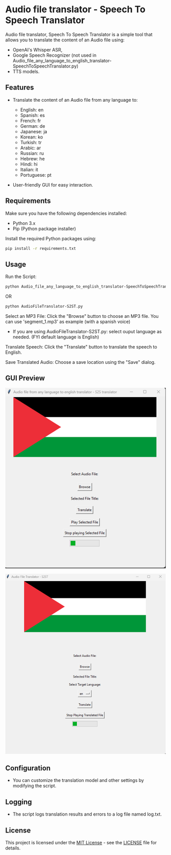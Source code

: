 # Audio file translator - Speech To Speech Translator

Audio file translator, Speech To Speech Translator is a simple tool that allows you to translate the content of an Audio file using:
 - OpenAI's Whisper ASR,
 - Google Speech Recognizer (not used in Audio_file_any_language_to_english_translator-SpeechToSpeechTranslator.py)
 - TTS models.

## Features

- Translate the content of an Audio file from any language to:
    - English: en
    - Spanish: es
    - French: fr
    - German: de
    - Japanese: ja
    - Korean: ko
    - Turkish: tr
    - Arabic: ar
    - Russian: ru
    - Hebrew: he
    - Hindi: hi
    - Italian: it
    - Portuguese: pt

- User-friendly GUI for easy interaction.

## Requirements

Make sure you have the following dependencies installed:

- Python 3.x
- Pip (Python package installer)

Install the required Python packages using:

```bash
pip install -r requirements.txt
```

## Usage

Run the Script:

```bash
python Audio_file_any_language_to_english_translator-SpeechToSpeechTranslator.py
```

OR

```bash
python AudioFileTranslator-S2ST.py
```

Select an MP3 File:
	Click the "Browse" button to choose an MP3 file.
	You can use 'segment_1.mp3' as example (with a spanish voice)

- If you are using AudioFileTranslator-S2ST.py: select ouput language as needed. (FYI default language is English)

Translate Speech:
	Click the "Translate" button to translate the speech to English.

Save Translated Audio:
	Choose a save location using the "Save" dialog.


## GUI Preview

![Audio_file_any_language_to_english_translator-SpeechToSpeechTranslator GUI](Screenshot.png)

![AudioFileTranslator-S2ST GUI](Screenshot2.png)

## Configuration

- You can customize the translation model and other settings by modifying the script.

## Logging

- The script logs translation results and errors to a log file named log.txt.

## License

This project is licensed under the [MIT License](https://opensource.org/licenses/MIT) - see the [LICENSE](LICENSE) file for details.
